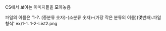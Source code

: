 CS에서 보이는 이미지들을 모아놓음

파일의 이름은
'1-?. (중분류 숫자)-(소분류 숫자)-(가장 작은 분류의 이름)(몇번째).파일형식'
ex)1-1. 1-2-List2.png
